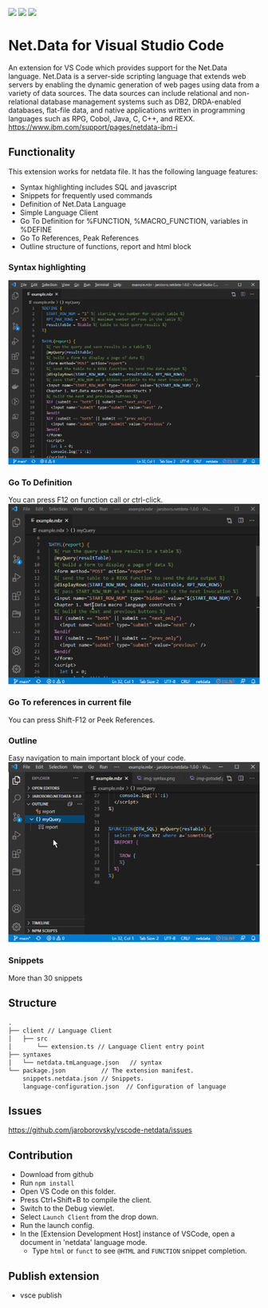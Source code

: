 [![](https://vsmarketplacebadges.dev/version-short/jaroboro.netdata.svg)](https://marketplace.visualstudio.com/items?itemName=jaroboro.netdata)
[![](https://vsmarketplacebadges.dev/downloads-short/jaroboro.netdata.svg)](https://marketplace.visualstudio.com/items?itemName=jaroboro.netdata)
[![](https://vsmarketplacebadges.dev/rating-short/jaroboro.netdata.svg)](https://marketplace.visualstudio.com/items?itemName=jaroboro.netdata)

# Net.Data for Visual Studio Code

An extension for VS Code which provides support for the Net.Data language. Net.Data is a server-side scripting language that extends web servers by enabling the dynamic generation of web pages using data from a variety of data sources. The data sources can include relational and non-relational database management systems such as DB2, DRDA-enabled databases, flat-file data, and native applications written in programming languages such as RPG, Cobol, Java, C, C++, and REXX.
https://www.ibm.com/support/pages/netdata-ibm-i

## Functionality

This extension works for netdata file. It has the following language features:

- Syntax highlighting includes SQL and javascript
- Snippets for frequently used commands
- Definition of Net.Data Language
- Simple Language Client
- Go To Definition for %FUNCTION, %MACRO_FUNCTION, variables in %DEFINE
- Go To References, Peak References
- Outline structure of functions, report and html block

### Syntax highlighting

![Syntax highlighting](https://github.com/jaroborovsky/vscode-netdata/raw/main/images/img-syntax.png)

### Go To Definition

You can press F12 on function call or ctrl-click.
![Go To Definition](https://github.com/jaroborovsky/vscode-netdata/raw/main/images/img-gotodef.gif)

### Go To references in current file

You can press Shift-F12 or Peek References.


### Outline

Easy navigation to main important block of your code.
![Outline](https://github.com/jaroborovsky/vscode-netdata/raw/main/images/img-outline.gif)

### Snippets

More than 30 snippets


## Structure

```
.
├── client // Language Client
│   ├── src
│       └── extension.ts // Language Client entry point
├── syntaxes
│   └── netdata.tmLanguage.json   // syntax
└── package.json          // The extension manifest.
    snippets.netdata.json // Snippets.
    language-configuration.json  // Configuration of language
```

## Issues

https://github.com/jaroborovsky/vscode-netdata/issues

## Contribution

- Download from github
- Run `npm install`
- Open VS Code on this folder.
- Press Ctrl+Shift+B to compile the client.
- Switch to the Debug viewlet.
- Select `Launch Client` from the drop down.
- Run the launch config.
- In the [Extension Development Host] instance of VSCode, open a document in 'netdata' language mode.
  - Type `html` or `funct` to see `@HTML` and `FUNCTION` snippet completion.

## Publish extension

- vsce publish
